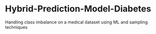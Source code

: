 # Hybrid-Prediction-Model-Diabetes
Handling class imbalance on a medical dataset using ML and sampling techniques

